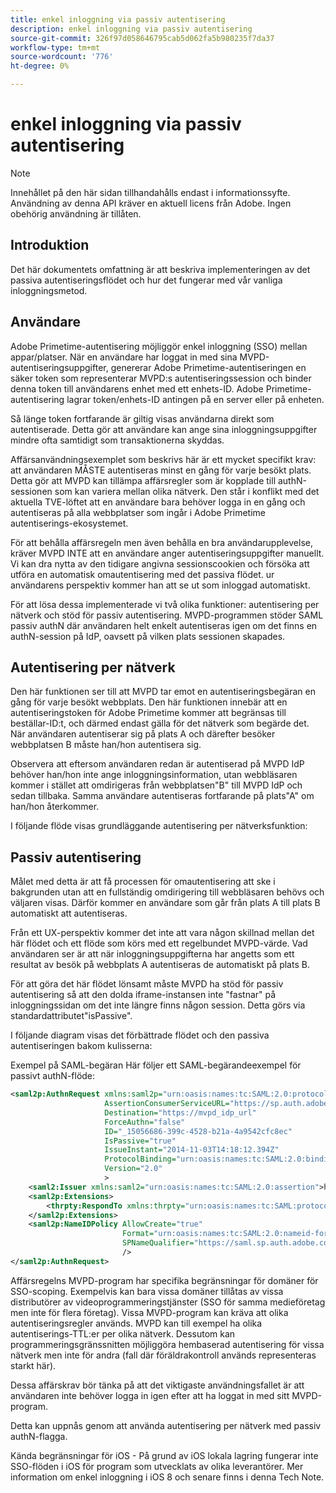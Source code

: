 ```yaml
---
title: enkel inloggning via passiv autentisering
description: enkel inloggning via passiv autentisering
source-git-commit: 326f97d058646795cab5d062fa5b980235f7da37
workflow-type: tm+mt
source-wordcount: '776'
ht-degree: 0%

---
```



# enkel inloggning via passiv autentisering

>[!NOTE]
>
>Innehållet på den här sidan tillhandahålls endast i informationssyfte. Användning av denna API kräver en aktuell licens från Adobe. Ingen obehörig användning är tillåten.


## Introduktion

Det här dokumentets omfattning är att beskriva implementeringen av det passiva autentiseringsflödet och hur det fungerar med vår vanliga inloggningsmetod.

## Användare

Adobe Primetime-autentisering möjliggör enkel inloggning (SSO) mellan appar/platser. När en användare har loggat in med sina MVPD-autentiseringsuppgifter, genererar Adobe Primetime-autentiseringen en säker token som representerar MVPD:s autentiseringssession och binder denna token till användarens enhet med ett enhets-ID. Adobe Primetime-autentisering lagrar token/enhets-ID antingen på en server eller på enheten.

Så länge token fortfarande är giltig visas användarna direkt som autentiserade. Detta gör att användare kan ange sina inloggningsuppgifter mindre ofta samtidigt som transaktionerna skyddas.



Affärsanvändningsexemplet som beskrivs här är ett mycket specifikt krav: att användaren MÅSTE autentiseras minst en gång för varje besökt plats. Detta gör att MVPD kan tillämpa affärsregler som är kopplade till authN-sessionen som kan variera mellan olika nätverk. Den står i konflikt med det aktuella TVE-löftet att en användare bara behöver logga in en gång och autentiseras på alla webbplatser som ingår i Adobe Primetime autentiserings-ekosystemet.



För att behålla affärsregeln men även behålla en bra användarupplevelse, kräver MVPD INTE att en användare anger autentiseringsuppgifter manuellt. Vi kan dra nytta av den tidigare angivna sessionscookien och försöka att utföra en automatisk omautentisering med det passiva flödet. ur användarens perspektiv kommer han att se ut som inloggad automatiskt.



För att lösa dessa implementerade vi två olika funktioner: autentisering per nätverk och stöd för passiv autentisering. MVPD-programmen stöder SAML passiv authN där användaren helt enkelt autentiseras igen om det finns en authN-session på IdP, oavsett på vilken plats sessionen skapades.



## Autentisering per nätverk

Den här funktionen ser till att MVPD tar emot en autentiseringsbegäran en gång för varje besökt webbplats. Den här funktionen innebär att en autentiseringstoken för Adobe Primetime kommer att begränsas till beställar-ID:t, och därmed endast gälla för det nätverk som begärde det. När användaren autentiserar sig på plats A och därefter besöker webbplatsen B måste han/hon autentisera sig.



Observera att eftersom användaren redan är autentiserad på MVPD IdP behöver han/hon inte ange inloggningsinformation, utan webbläsaren kommer i stället att omdirigeras från webbplatsen&quot;B&quot; till MVPD IdP och sedan tillbaka. Samma användare autentiseras fortfarande på plats&quot;A&quot; om han/hon återkommer.



I följande flöde visas grundläggande autentisering per nätverksfunktion:





## Passiv autentisering

Målet med detta är att få processen för omautentisering att ske i bakgrunden utan att en fullständig omdirigering till webbläsaren behövs och väljaren visas. Därför kommer en användare som går från plats A till plats B automatiskt att autentiseras.



Från ett UX-perspektiv kommer det inte att vara någon skillnad mellan det här flödet och ett flöde som körs med ett regelbundet MVPD-värde. Vad användaren ser är att när inloggningsuppgifterna har angetts som ett resultat av besök på webbplats A autentiseras de automatiskt på plats B.



För att göra det här flödet lönsamt måste MVPD ha stöd för passiv autentisering så att den dolda iframe-instansen inte &quot;fastnar&quot; på inloggningssidan om det inte längre finns någon session. Detta görs via standardattributet&quot;isPassive&quot;.



I följande diagram visas det förbättrade flödet och den passiva autentiseringen bakom kulisserna:





Exempel på SAML-begäran Här följer ett SAML-begärandeexempel för passivt authN-flöde:


```xml
<saml2p:AuthnRequest xmlns:saml2p="urn:oasis:names:tc:SAML:2.0:protocol"
                     AssertionConsumerServiceURL="https://sp.auth.adobe.com/sp/saml/SAMLAssertionConsumer"
                     Destination="https://mvpd_idp_url"
                     ForceAuthn="false"
                     ID="_15056686-399c-4528-b21a-4a9542cfc8ec"
                     IsPassive="true"
                     IssueInstant="2014-11-03T14:18:12.394Z"
                     ProtocolBinding="urn:oasis:names:tc:SAML:2.0:bindings:HTTP-POST"
                     Version="2.0"
                     >
    <saml2:Issuer xmlns:saml2="urn:oasis:names:tc:SAML:2.0:assertion">https://saml.sp.auth.adobe.com </saml2:Issuer>
    <saml2p:Extensions>
        <thrpty:RespondTo xmlns:thrpty="urn:oasis:names:tc:SAML:protocol:ext:third-party">https://saml.sp.auth.adobe.com</thrpty:RespondTo>
    </saml2p:Extensions>
    <saml2p:NameIDPolicy AllowCreate="true"
                         Format="urn:oasis:names:tc:SAML:2.0:nameid-format:transient"
                         SPNameQualifier="https://saml.sp.auth.adobe.com"
                         />
</saml2p:AuthnRequest>
```

Affärsregelns MVPD-program har specifika begränsningar för domäner för SSO-scoping. Exempelvis kan bara vissa domäner tillåtas av vissa distributörer av videoprogrammeringstjänster (SSO för samma medieföretag men inte för flera företag).
Vissa MVPD-program kan kräva att olika autentiseringsregler används. MVPD kan till exempel ha olika autentiserings-TTL:er per olika nätverk. Dessutom kan programmeringsgränssnitten möjliggöra hembaserad autentisering för vissa nätverk men inte för andra (fall där föräldrakontroll används representeras starkt här).


Dessa affärskrav bör tänka på att det viktigaste användningsfallet är att användaren inte behöver logga in igen efter att ha loggat in med sitt MVPD-program.

Detta kan uppnås genom att använda autentisering per nätverk med passiv authN-flagga.



Kända begränsningar för iOS - På grund av iOS lokala lagring fungerar inte SSO-flöden i iOS för program som utvecklats av olika leverantörer. Mer information om enkel inloggning i iOS 8 och senare finns i denna Tech Note.


<!--
>[!RELATEDINFORMATION]
>* Single Sign-On on iOS
>* SSO on iOS when using the Primetime authentication Access Enabler
-->